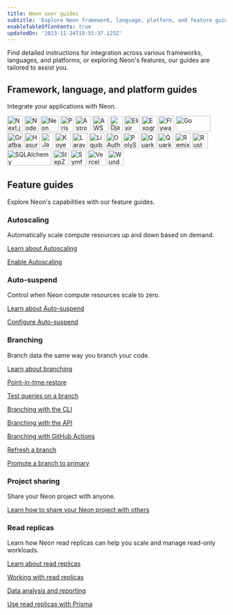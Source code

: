 ```yaml
---
title: Neon user guides
subtitle: 'Explore Neon framework, language, platform, and feature guides'
enableTableOfContents: true
updatedOn: '2023-11-24T19:55:37.125Z'
---
```


Find detailed instructions for integration across various frameworks, languages, and platforms, or exploring Neon's features, our guides are tailored to assist you.

## Framework, language, and platform guides

Integrate your applications with Neon.

<TechnologyNavigation>

<img src="/images/technology-logos/nextjs-logo.svg" width="36" height="36" alt="Next.js" href="/docs/guides/nextjs" title="Connect a Next.js application to Neon" />

<img src="/images/technology-logos/nodejs-logo.svg" width="33" height="36" alt="Node.js" href="/docs/guides/node" title="Connect a Node.js application to Neon" />

<img src="/images/technology-logos/neon-logo.svg"  width="42" height="36" alt="Neon" href="/docs/serverless/serverless-driver" title="Connect with the Neon serverless driver" />

<img src="/images/technology-logos/prisma-logo.svg" width="30" height="36" alt="Prisma" href="/docs/guides/prisma" title="Connect from Prisma to Neon" />

<img src="/images/technology-logos/astro-logo.svg" width="36" height="36" alt="Astro" href="/docs/guides/astro" title="Connect an Astro site or app to Neon" />

<img src="/images/technology-logos/aws-lambda-logo.svg" width="36" height="36" alt="AWS Lambda" href="/docs/guides/aws-lambda" title="Connect from AWS Lambda to Neon" />

<img src="/images/technology-logos/django-logo.svg" width="29" height="36" alt="Django" href="/docs/guides/django" title="Connect a Django application to Neon" />

<img src="/images/technology-logos/elixir-logo.svg" width="36" height="36" alt="Elixir" href="/docs/guides/elixir-ecto" title="Connect from Elixir with Ecto to Neon" />

<img src="/images/technology-logos/exograph-logo.svg" width="36" height="36" alt="Exograph" href="/docs/guides/exograph" title="Use Exograph with Neon" />

<img src="/images/technology-logos/flyway-logo.svg" width="36" height="36" alt="Flyway" href="/docs/guides/flyway" title="Use Flyway with Neon" />

<img src="/images/technology-logos/go-logo.svg" width="80" height="36" alt="Go" href="/docs/guides/go" title="Connect a Go application to Neon" />

<img src="/images/technology-logos/grafbase-logo.svg" width="36" height="36" alt="Grafbase" href="/docs/guides/grafbase" title="Use Grafbase Edge Resolvers with Neon" />

<img src="/images/technology-logos/hasura-logo.svg" width="35" height="36" alt="Hasura" href="/docs/guides/hasura" title="Connect from Hasura Cloud to Neon" />

<img src="/images/technology-logos/java-logo.svg" width="27" height="36" alt="Java" href="/docs/guides/java" title="Connect a Java application to Neon" />

<img src="/images/technology-logos/koyeb-logo.svg" width="36" height="36" alt="Koyeb" href="/docs/guides/koyeb" title="Use Neon with Koyeb" />

<img src="/images/technology-logos/laravel-logo.svg" width="35" height="36" alt="Laravel" href="/docs/guides/laravel" title="Connect from Laravel to Neon" />

<img src="/images/technology-logos/liquibase-logo.svg" width="35" height="36" alt="Liquibase" href="/docs/guides/liquibase" title="Use Liquibase with Neon" />

<img src="/images/technology-logos/oauth-logo.svg" width="36" height="36" alt="OAuth" href="/docs/guides/oauth-integration" title="Integrate with Neon using OAuth" />

<img src="/images/technology-logos/polyscale-logo.svg" width="36" height="36" alt="PolyScale" href="/docs/guides/polyscale-integration" title="Add the Neon PolyScale integration" />

<img src="/images/technology-logos/quarkus-logo.svg" width="36" height="36" alt="Quarkus" href="/docs/guides/quarkus-jdbc" title="Connect Quarkus (JDBC) to Neon" />

<img src="/images/technology-logos/quarkus-logo.svg" width="36" height="36" alt="Quarkus" href="/docs/guides/quarkus-reactive" title="Connect Quarkus (Reactive) to Neon" />

<img src="/images/technology-logos/remix-logo.svg" width="36" height="36" alt="Remix" href="/docs/guides/remix" title="Connect a Remix application to Neon" />

<img src="/images/technology-logos/rust-logo.svg" width="36" height="36" alt="Rust" href="/docs/guides/rust" title="Connect a Rust application to Neon" />

<img src="/images/technology-logos/sqlalchemy-logo.svg" width="102" height="36" alt="SQLAlchemy" href="/docs/guides/sqlalchemy" title="Connect an SQLAlchemy application to Neon" />

<img src="/images/technology-logos/stepzen-logo.svg" width="36" height="36" alt="StepZen" href="/docs/guides/stepzen" title="Use StepZen with Neon" />

<img src="/images/technology-logos/symfony-logo.svg" width="36" height="36" alt="Symfony" href="/docs/guides/symfony" title="Connect from Symfony with Doctrine to Neon" />

<img src="/images/technology-logos/vercel-logo.svg"  width="42" height="36" alt="Vercel" href="/docs/guides/vercel" title="Integrate Neon with Vercel" />

<img src="/images/technology-logos/wundergraph-logo.svg" width="36" height="36" alt="Wundergraph" href="/docs/guides/wundergraph" title="Use Wundergraph with Neon" />

</TechnologyNavigation>

## Feature guides

Explore Neon's capabilities with our feature guides.

### Autoscaling

Automatically scale compute resources up and down based on demand.

<DetailIconCards>

<a href="/docs/introduction/autoscaling" description="Find out how autoscaling can reduce your costs." icon="autoscaling">Learn about Autoscaling</a>

<a href="/docs/guides/autoscaling-guide" description="Enable Autoscaling to automatically scale compute resources on demand" icon="enable">Enable Autoscaling</a>

</DetailIconCards>

### Auto-suspend

Control when Neon compute resources scale to zero.

<DetailIconCards>

<a href="/docs/introduction/auto-suspend" description="Discover how Neon can reduce your compute to zero when not in use" icon="hourglass">Learn about Auto-suspend</a>

<a href="/docs/guides/autoscaling-guide" description="Configure Auto-suspend to control when your compute scales to zero" icon="setup">Configure Auto-suspend</a>

</DetailIconCards>

### Branching

Branch data the same way you branch your code.

<DetailIconCards>

<a href="/docs/introduction/branching" description="With Neon, you can instantly branch your data in the same way that you branch your code" icon="branching">Learn about branching</a>

<a href="/docs/guides/branching-pitr" description="Restore your data to a past state with database branching" icon="invert">Point-in-time restore</a>

<a href="/docs/guides/branching-test-queries" description="Use branching to test queries before running them in production" icon="queries">Test queries on a branch</a>

<a href="/docs/guides/branching-neon-cli" description="Create and manage branches with the Neon CLI" icon="cli">Branching with the CLI</a>

<a href="/docs/guides/branching-neon-api" description="Create and manage branches with the Neon API" icon="transactions">Branching with the API</a>

<a href="/docs/guides/branching-github-actions" description="Automate branching with GitHub Actions" icon="split-branch">Branching with GitHub Actions</a>

<a href="/docs/guides/branch-refresh" description="Refresh a development branch with the Neon API" icon="split-branch">Refresh a branch</a>

<a href="/docs/guides/branch-promote" description="Promote a branch to primary with the the Neon API" icon="split-branch">Promote a branch to primary</a>

</DetailIconCards>

### Project sharing

Share your Neon project with anyone.

<DetailIconCards>

<a href="/docs/guides/project-sharing-guide" description="Give other users access to your project from the Neon Console, API, and CLI" icon="respond-arrow">Learn how to share your Neon project with others</a>

</DetailIconCards>

### Read replicas

Learn how Neon read replicas can help you scale and manage read-only workloads.

<DetailIconCards>

<a href="/docs/introduction/read-replicas" description="Learn how Neon maximizes scalability and more with instant read replicas" icon="scale-up">Learn about read replicas</a>

<a href="/docs/guides/read-replica-guide" description="How to create and manage read replicas" icon="ladder">Working with read replicas</a>

<a href="/docs/guides/read-replica-data-analysis" description="Offload data analysis and reporting queries to read replicas" icon="chart-bar">Data analysis and reporting</a>

<a href="/docs/guides/read-replica-prisma" description="Scale your applications with Neon read replicas and Prisma Client" icon="screen">Use read replicas with Prisma</a>

</DetailIconCards>
